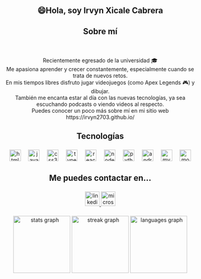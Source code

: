 <h2 align="center">😄Hola, soy Irvyn Xicale Cabrera</h2>

###

<h2 align="center">Sobre mí</h2>

###

<br clear="both">

<p align="center">Recientemente egresado de la universidad 🎓<br>Me apasiona aprender y crecer constantemente, especialmente cuando se trata de nuevos retos.<br>En mis tiempos libres disfruto jugar videojuegos (como Apex Legends 🎮) y dibujar.<br>También me encanta estar al día con las nuevas tecnologías, ya sea escuchando podcasts o viendo videos al respecto.<br>Puedes conocer un poco más sobre mí en mi sitio web  https://irvyn2703.github.io/</p>

###

<h2 align="center">Tecnologías</h2>

###

<div align="center">
  <img src="https://cdn.jsdelivr.net/gh/devicons/devicon/icons/html5/html5-original.svg" height="30" alt="html5 logo"  />
  <img width="12" />
  <img src="https://cdn.jsdelivr.net/gh/devicons/devicon/icons/javascript/javascript-original.svg" height="30" alt="javascript logo"  />
  <img width="12" />
  <img src="https://cdn.jsdelivr.net/gh/devicons/devicon/icons/css3/css3-original.svg" height="30" alt="css3 logo"  />
  <img width="12" />
  <img src="https://cdn.jsdelivr.net/gh/devicons/devicon/icons/typescript/typescript-original.svg" height="30" alt="typescript logo"  />
  <img width="12" />
  <img src="https://cdn.jsdelivr.net/gh/devicons/devicon/icons/react/react-original.svg" height="30" alt="react logo"  />
  <img width="12" />
  <img src="https://cdn.jsdelivr.net/gh/devicons/devicon/icons/nodejs/nodejs-original.svg" height="30" alt="nodejs logo"  />
  <img width="12" />
  <img src="https://cdn.jsdelivr.net/gh/devicons/devicon/icons/python/python-original.svg" height="30" alt="python logo"  />
  <img width="12" />
  <img src="https://cdn.jsdelivr.net/gh/devicons/devicon/icons/android/android-original.svg" height="30" alt="android logo"  />
  <img width="12" />
  <img src="https://cdn.jsdelivr.net/gh/devicons/devicon/icons/mysql/mysql-original.svg" height="30" alt="mysql logo"  />
  <img width="12" />
  <img src="https://cdn.jsdelivr.net/gh/devicons/devicon/icons/mongodb/mongodb-original.svg" height="30" alt="mongodb logo"  />
</div>

###

<h2 align="center">Me puedes contactar en...</h2>

###

<div align="center">
  <a href="www.linkedin.com/in/irvyn-xicale-cabrera-b627a1300" target="_blank">
    <img src="https://img.shields.io/static/v1?message=LinkedIn&logo=linkedin&label=irvyn%20xicale%20cabrera&color=0077B5&logoColor=white&labelColor=&style=for-the-badge" height="38" alt="linkedin logo"  />
  </a>
  <a href="mailto:irvynxicale@hotmail.com" target="_blank">
    <img src="https://img.shields.io/static/v1?message=Outlook&logo=microsoft-outlook&label=irvynxicale@hotmail.com&color=0078D4&logoColor=white&labelColor=&style=for-the-badge" height="38" alt="microsoft-outlook logo"  />
  </a>
</div>

###

<div align="center">
  <img src="https://github-readme-stats.vercel.app/api?username=irvyn2703&hide_title=false&hide_rank=true&show_icons=true&include_all_commits=true&count_private=true&disable_animations=false&theme=dracula&locale=es&hide_border=true" height="150" alt="stats graph"  />
  <img src="https://streak-stats.demolab.com?user=irvyn2703&locale=es&mode=weekly&theme=dracula&hide_border=true&border_radius=5&date_format=j%20M%5B%20Y%5D" height="150" alt="streak graph"  />
  <img src="https://github-readme-stats.vercel.app/api/top-langs?username=irvyn2703&locale=es&hide_title=false&layout=compact&card_width=320&langs_count=5&theme=dracula&hide_border=true" height="150" alt="languages graph"  />
</div>

###
